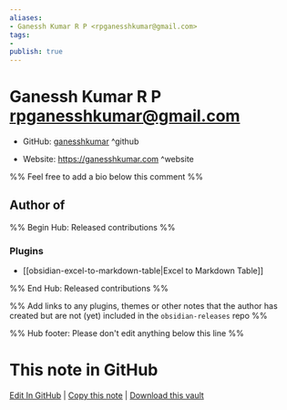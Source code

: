 ```yaml
---
aliases:
- Ganessh Kumar R P <rpganesshkumar@gmail.com>
tags:
- 
publish: true
---
```


# Ganessh Kumar R P <rpganesshkumar@gmail.com>

- GitHub: [ganesshkumar](https://github.com/ganesshkumar/) ^github
<!-- - Discord: `@` ^discord-->
- Website: <https://ganesshkumar.com> ^website
<!-- - [[Publish sites|Publish site]]: ^publish-->

%% Feel free to add a bio below this comment %%


## Author of

%% Begin Hub: Released contributions %%
### Plugins
- [[obsidian-excel-to-markdown-table|Excel to Markdown Table]]

%% End Hub: Released contributions %%

%% Add links to any plugins, themes or other notes that the author has created but are not (yet) included in the `obsidian-releases` repo %%

<!--
### Unlisted plugins
-->

<!--
### Others
-->

<!--
## Sponsor this author

- [[GitHub sponsors]]: [Sponsor @ganesshkumar on GitHub Sponsors](https://github.com/sponsors/ganesshkumar) ^github-sponsor
- [[Buy me a coffee]]: ^buy-me-a-coffee
- [[PayPal]]: ^paypal
- [[Patreon]]: ^patreon

-->

<!--
## Follow this author

- [[YouTube Channels|On YouTube]]: ^youtube
- Twitter: ^twitter
- ...
-->

%% Hub footer: Please don't edit anything below this line %%

# This note in GitHub

<span class="git-footer">[Edit In GitHub](https://github.dev/obsidian-community/obsidian-hub/blob/main/01%20-%20Community/People/ganesshkumar.md "git-hub-edit-note") | [Copy this note](https://raw.githubusercontent.com/obsidian-community/obsidian-hub/main/01%20-%20Community/People/ganesshkumar.md "git-hub-copy-note") | [Download this vault](https://github.com/obsidian-community/obsidian-hub/archive/refs/heads/main.zip "git-hub-download-vault") </span>
